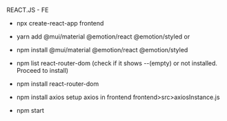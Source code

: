 REACT.JS - FE
- npx create-react-app frontend
-  yarn add @mui/material @emotion/react @emotion/styled
or 
- npm install @mui/material @emotion/react @emotion/styled
- npm list react-router-dom
(check if it shows --(empty) or not installed. Proceed to install)
- npm install react-router-dom
- npm install axios
setup axios in frontend
frontend>src>axiosInstance.js

- npm start